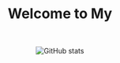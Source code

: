 <h1 align="center">Welcome to My </h1>
<div align="center">
<br>

<i></i>

![GitHub stats](https://github-readme-stats.vercel.app/api?username=lucky-mandator&count_private=true)
</div>

